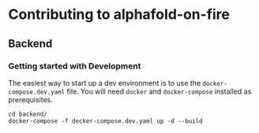 # Contributing to alphafold-on-fire
## Backend
### Getting started with Development
The easiest way to start up a dev environment is to use the `docker-compose.dev.yaml` file.
You will need `docker` and `docker-compose` installed as prerequisites.
```console
cd backend/
docker-compose -f docker-compose.dev.yaml up -d --build
```
